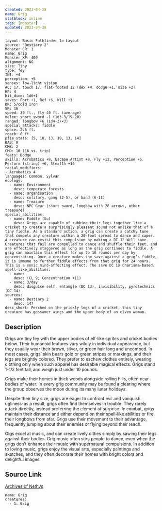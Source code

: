 ```yaml
---
created: 2023-04-28
name: Grig
statblock: inline
tags: [monster]
updated: 2023-04-28
---
```

```statblock
layout: Basic Pathfinder 1e Layout
source: "Bestiary 2"
Monster_CR: 1
name: Grig
Monster_XP: 400
alignment: NG
size: Tiny
type: fey
INI: +4
perception: +5
senses: low-light vision
AC: 17, touch 17, flat-footed 12 (dex +4, dodge +1, size +2)
HP: 4
hit_dice: 1d6+1
saves: Fort +1, Ref +6, Will +3
DR: 5/cold iron
SR: 16
speed: 30 ft., fly 40 ft. (average)
melee: short sword -1 (1d3-3/19-20)
ranged: longbow +6 (1d4-3/×3)
special_attacks: fiddle
space: 2.5 ft.
reach: 0 ft.
pf1e_stats: [5, 18, 13, 10, 13, 14]
BAB: 0
CMB: 2
CMD: 10 (16 vs. trip)
feats: Dodge
skills: Acrobatics +8, Escape Artist +8, Fly +12, Perception +5, Perform (string) +6, Stealth +16
racial_modifiers:
- Acrobatics 4
languages: Common, Sylvan
ecology:
  - name: Environment
    desc: temperate forests
  - name: Organisation
    desc: solitary, gang (2-5), or band (6-11)
  - name: Treasure
    desc: NPC Gear (short sword, longbow with 20 arrows, other treasure)
special_abilities:
  - name: Fiddle (Su)
    desc: Grigs are capable of rubbing their legs together like a cricket to create a surprisingly pleasant sound not unlike that of a tiny fiddle. As a standard action, a grig can create a catchy tune that compels any creature within a 20-foot spread to dance and caper. A creature can resist this compulsion by making a DC 12 Will save. Creatures that fail are compelled to dance and shuffle their feet, and are effectively staggered as long as the grig continues to fiddle. A grig can maintain this effect for up to 10 rounds per day by concentrating. Once a creature makes the save against a grig’s fiddle, it is immune to further fiddle effects from that grig for 24 hours. This is a sonic mind-affecting effect. The save DC is Charisma-based.
spell-like_abilities:
  - name:
    desc: (CL 9; Concentration +11)
  - name: 3/day
    desc: disguise self, entangle (DC 13), invisibility, pyrotechnics (DC 14)
sources:
  - name: Bestiary 2
    desc: 147
desc_short: Perched on the prickly legs of a cricket, this tiny creature has gossamer wings and the upper body of an elven woman.
```
## Description
Grigs are tiny fey with the upper bodies of elf-like sprites and cricket bodies below. Their humanoid features vary wildly in individual appearance, but they usually wear their brown, silver, or green hair long and uncombed. In most cases, grigs’ skin bears gold or green stripes or markings, and their legs are brightly colored. They prefer to eschew clothes entirely, wearing clothing only when such apparel has desirable magical effects. Grigs stand 1-1/2 feet tall, and weigh just under 10 pounds.

Grigs make their homes in thick woods alongside rolling hills, often near bodies of water. In every grig community may be found a clearing where the group observes the moon during its many lunar holidays.

Despite their tiny size, grigs are eager to confront evil and vanquish ugliness-as a result, grigs often find themselves in trouble. They rarely attack directly, instead preferring the element of surprise. In combat, grigs maintain their distance and either depend on their spell-like abilities or fire their longbows from afar. Grigs use their movement to their advantage, frequently jumping about their enemies or flying beyond their reach.

Gigs excel at music, and can create lively ditties simply by sawing their legs against their bodies. Grig music often stirs people to dance, even when the grigs don’t enhance their music with supernatural compulsions. In addition to loving music, grigs enjoy the visual arts, especially paintings and sketches, and they often decorate their homes with bright colors and delightful images.
## Source Link
[Archives of Nethys](https://aonprd.com/MonsterDisplay.aspx?ItemName=Grig)
```encounter-table
name: Grig
creatures:
  - 1: Grig
```
